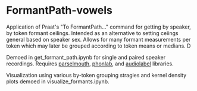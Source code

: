 # FormantPath-vowels
Application of Praat's "To FormantPath..." command for getting by speaker, by token formant ceilings. Intended as an alternative to setting ceiings general based on speaker sex. Allows for many formant measurements per token which may later be grouped according to token means or medians. D

Demoed in get_formant_path.ipynb for single and paired speaker recordings. Requires [parselmouth](https://github.com/YannickJadoul/Parselmouth), [phonlab](https://github.com/rsprouse/phonlab), and [audiolabel](https://github.com/rsprouse/audiolabel) libraries.

Visualization using various by-token grouping stragies and kernel density plots demoed in visualize_formants.ipynb.
